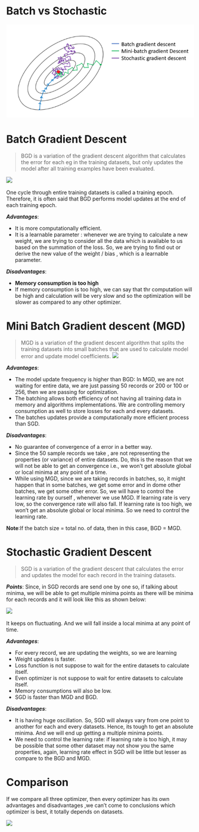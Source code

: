 # Batch vs Stochastic
![](img/Pasted%20image%2020220701233150.png)

# Batch Gradient Descent

> BGD is a variation of the gradient descent algorithm that calculates the error for each eg in the training datasets, but only updates the model after all training examples have been evaluated.

![](https://miro.medium.com/max/640/1*Ouc8p_YbjY5m2mMIzOgnLw.png)

One cycle through entire training datasets is called a training epoch. Therefore, it is often said that BGD performs model updates at the end of each training epoch.

**_Advantages_**:

-   It is more computationally efficient.
-   It is a learnable parameter : whenever we are trying to calculate a new weight, we are trying to consider all the data which is available to us based on the summation of the loss. So, we are trying to find out or derive the new value of the weight / bias , which is a learnable parameter.

**_Disadvantages_**:

-   **Memory consumption is too high**
-   If memory consumption is too high, we can say that thr computation will be high and calculation will be very slow and so the optimization will be slower as compared to any other optimizer.

# Mini Batch Gradient descent (MGD)

> MGD is a variation of the gradient descent algorithm that splits the training datasets into small batches that are used to calculate model error and update model coefficients.
![](https://miro.medium.com/max/671/1*_ctmL9Ya0DpppDFbiYa7VQ.png)

**_Advantages_**:

-   The model update frequency is higher than BGD: In MGD, we are not waiting for entire data, we are just passing 50 records or 200 or 100 or 256, then we are passing for optimization.
-   The batching allows both efficiency of not having all training data in memory and algorithms implementations. We are controlling memory consumption as well to store losses for each and every datasets.
-   The batches updates provide a computationally more efficient process than SGD.

**_Disadvantages_**:

-   No guarantee of convergence of a error in a better way.
-   Since the 50 sample records we take , are not representing the properties (or variance) of entire datasets. Do, this is the reason that we will not be able to get an convergence i.e., we won’t get absolute global or local minima at any point of a time.
-   While using MGD, since we are taking records in batches, so, it might happen that in some batches, we get some error and in dome other batches, we get some other error. So, we will have to control the learning rate by ourself , whenever we use MGD. If learning rate is very low, so the convergence rate will also fall. If learning rate is too high, we won’t get an absolute global or local minima. So we need to control the learning rate.

**Note**:If the batch size = total no. of data, then in this case, BGD = MGD.

# Stochastic Gradient Descent

> SGD is a variation of the gradient descent that calculates the error and updates the model for each record in the training datasets.


**_Points_**: Since, in SGD records are send one by one so, if talking about minima, we will be able to get multiple minima points as there will be minima for each records and it will look like this as shown below:

![](https://miro.medium.com/max/700/1*tLTWgad8BUisFKtXB8MgCQ.png)

It keeps on fluctuating. And we will fall inside a local minima at any point of time.


**_Advantages_**:

-   For every record, we are updating the weights, so we are learning
-   Weight updates is faster.
-   Loss function is not suppose to wait for the entire datasets to calculate itself.
-   Even optimizer is not suppose to wait for entire datasets to calculate itself.
-   Memory consumptions will also be low.
-   SGD is faster than MGD and BGD.



**_Disadvantages_**:

-   It is having huge oscillation. So, SGD will always vary from one point to another for each and every datasets. Hence, its tough to get an absolute minima. And we will end up getting a multiple minima points.
-   We need to control the learning rate: if learning rate is too high, it may be possible that some other dataset may not show you the same properties, again, learning rate effect in SGD will be little but lesser as compare to the BGD and MGD.

# Comparison 
If we compare all three optimizer, then every optimizer has its own advantages and disadvantages ,we can’t come to conclusions which optimizer is best, it totally depends on datasets.


![](https://miro.medium.com/max/700/1*9calCrrqS9opiytuA--7AA.png)